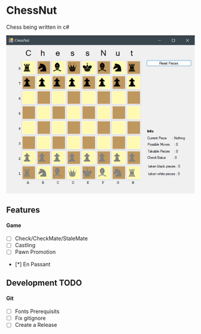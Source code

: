 # ChessNut
Chess being written in c#

<p float="left">
  <img src="assets/screenshots/screenshot9.png" width="600" />
</p>

## Features

#### Game
* [ ] Check/CheckMate/StaleMate
* [ ] Castling
* [ ] Pawn Promotion
* [*] En Passant

## Development TODO
#### Git
* [ ] Fonts Prerequisits
* [ ] Fix gitignore
* [ ] Create a Release 
